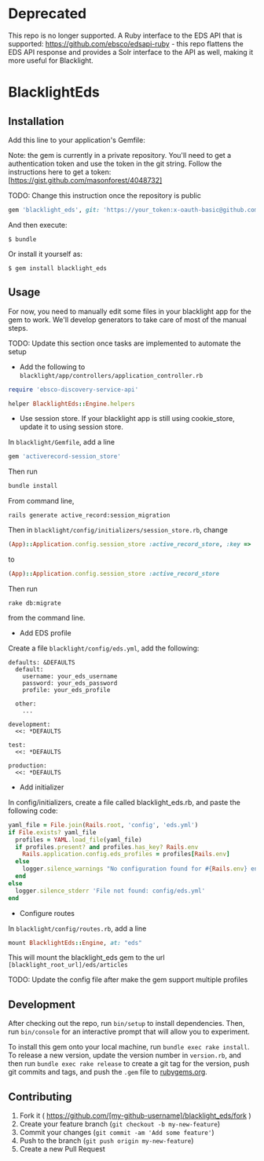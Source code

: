# Deprecated

This repo is no longer supported.  A Ruby interface to the EDS API that is supported: https://github.com/ebsco/edsapi-ruby  - this repo flattens the EDS API response and provides a Solr interface to the API as well, making it more useful for Blacklight.  

# BlacklightEds

## Installation

Add this line to your application's Gemfile:

Note: the gem is currently in a private repository. You'll need to get a authentication token and use the token
in the git string. Follow the instructions here to get a token: [https://gist.github.com/masonforest/4048732]

TODO: Change this instruction once the repository is public

```ruby
gem 'blacklight_eds', git: 'https://your_token:x-oauth-basic@github.com/ebsco/blacklight_eds_gem.git'
```

And then execute:

    $ bundle

Or install it yourself as:

    $ gem install blacklight_eds

## Usage

For now, you need to manually edit some files in your blacklight app for the gem to work. We'll develop generators to take care
of most of the manual steps.

TODO: Update this section once tasks are implemented to automate the setup

* Add the following to `blacklight/app/controllers/application_controller.rb`

```ruby
require 'ebsco-discovery-service-api'
```

```ruby
helper BlacklightEds::Engine.helpers
```

* Use session store. If your blacklight app is still using cookie_store, update it to using session store.

In `blacklight/Gemfile`, add a line

```ruby
gem 'activerecord-session_store'
```

Then run

```ruby
bundle install
```

From command line,

```
rails generate active_record:session_migration
```

Then in `blacklight/config/initializers/session_store.rb`, change

```ruby
(App)::Application.config.session_store :active_record_store, :key => 'xxx'
```

to

```ruby
(App)::Application.config.session_store :active_record_store
```

Then run

```rake db:migrate```

from the command line.

* Add EDS profile

Create a file `blacklight/config/eds.yml`, add the following:

```
defaults: &DEFAULTS
  default:
    username: your_eds_username
    password: your_eds_password
    profile: your_eds_profile

  other:
    ...

development:
  <<: *DEFAULTS

test:
  <<: *DEFAULTS

production:
  <<: *DEFAULTS

```

* Add initializer

In config/initializers, create a file called blacklight_eds.rb, and paste the following code:

```ruby
yaml_file = File.join(Rails.root, 'config', 'eds.yml')
if File.exists? yaml_file
  profiles = YAML.load_file(yaml_file)
  if profiles.present? and profiles.has_key? Rails.env
    Rails.application.config.eds_profiles = profiles[Rails.env]
  else
    logger.silence_warnings "No configuration found for #{Rails.env} environment in config/eds.yml"
  end
else
  logger.silence_stderr 'File not found: config/eds.yml'
end
```

* Configure routes

In `blacklight/config/routes.rb`, add a line

```ruby
mount BlacklightEds::Engine, at: "eds"
```

This will mount the blacklight_eds gem to the url `[blacklight_root_url]/eds/articles`


TODO: Update the config file after make the gem support multiple profiles

## Development

After checking out the repo, run `bin/setup` to install dependencies. Then, run `bin/console` for an interactive prompt that will allow you to experiment.

To install this gem onto your local machine, run `bundle exec rake install`. To release a new version, update the version number in `version.rb`, and then run `bundle exec rake release` to create a git tag for the version, push git commits and tags, and push the `.gem` file to [rubygems.org](https://rubygems.org).

## Contributing

1. Fork it ( https://github.com/[my-github-username]/blacklight_eds/fork )
2. Create your feature branch (`git checkout -b my-new-feature`)
3. Commit your changes (`git commit -am 'Add some feature'`)
4. Push to the branch (`git push origin my-new-feature`)
5. Create a new Pull Request
